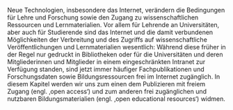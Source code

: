 Neue Technologien, insbesondere das Internet, verändern die Bedingungen für Lehre und Forschung sowie den Zugang zu wissenschaftlichen Ressourcen und Lernmaterialien. Vor allem für Lehrende an Universitäten, aber auch für Studierende sind das Internet und die damit verbundenen Möglichkeiten der Verbreitung und des Zugriffs auf wissenschaftliche Veröffentlichungen und Lernmaterialien wesentlich: Während diese früher in der Regel nur gedruckt in Bibliotheken oder für die Universitäten und deren Mitgliederinnen und Mitglieder in einem eingeschränkten Intranet zur Verfügung standen, sind jetzt immer häufiger Fachpublikationen und Forschungsdaten sowie Bildungsressourcen frei im Internet zugänglich. In diesem Kapitel werden wir uns zum einen dem Publizieren mit freiem Zugang (engl. ‚open access‘) und zum anderen frei zugänglichen und nutzbaren Bildungsmaterialien (engl. ‚open educational resources‘) widmen.
